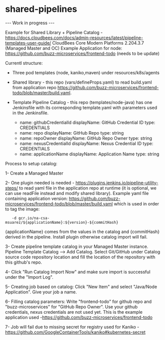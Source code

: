 # shared-pipelines
---   Work in progress ---

Example for Shared Library + Pipeline Catalog - https://docs.cloudbees.com/docs/admin-resources/latest/pipeline-templates-user-guide/
CloudBees Core Modern Platforms 2.204.3.7 (Managed Master and OC)
Example Application for node: https://github.com/buzz-microservices/frontend-todo (needs to be update)

Currentl structure:
- Three pod templates (node, kaniko,maven) under resources/k8s/agents
- Shared library - this repo (vars/defineProps.yaml) to read build.yaml from application repo https://github.com/buzz-microservices/frontend-todo/blob/master/build.yaml. 
- Template Pipeline Catalog - this repo (templates/node-java) has one Jenkinsfile with its corresponding template.yaml with  parameters used in the Jenkinsfile.


  - name: githubCredentialId
    displayName: GitHub Credential ID
    type: CREDENTIALS
  - name: repo
    displayName: GitHub Repo
    type: string
  - name: repoOwner
    displayName: GitHub Repo Owner
    type: string  
  - name: nexusCredentialId
    displayName: Nexus Credential ID
    type: CREDENTIALS
  - name: applicationName
    displayName: Application Name
    type: string

Process to setup catalog:

1- Create a Managed Master

2- One plugin needed is needed - https://plugins.jenkins.io/pipeline-utility-steps/ to read yaml file in the application repo at runtime (it is optional, we can use readFile instead  and modify shared library). Example yaml file containing application version: https://github.com/buzz-microservices/frontend-todo/blob/master/build.yaml  which  is  used in order to tag the image:
       
       -d gcr.io/na-csa-msuarez/${applicationName}:${version}-${commitHash}
       
{applicationName} comes from the  values in the catalog and {commitHash} derived in the  pipeline.
Install plugin otherwise catalog import will fail.

3- Create pipeline template catalog in your Managed Master instance. Pipeline Template Catalog --> Add Catalog. Select Git/GitHub under Catalog source code repository location and fill the location of the repository with this github's repo.

4- Click "Run Catalog Import Now" and make sure import is successful under the "Import Log".

5- Creating job based on catalog: Click  "New Item" and select "Java/Node Application". Give your job a name.

6- Filling catalog parameters: Write "frontend-todo"  for github repo and "buzz-microservices" for "GitHub Repo Owner". Use your github credentials,  nexus credentials are not used yet. This is the example  application used -https://github.com/buzz-microservices/frontend-todo

7- Job will fail due to missing secret for registry used  for Kaniko - https://github.com/GoogleContainerTools/kaniko#kubernetes-secret

